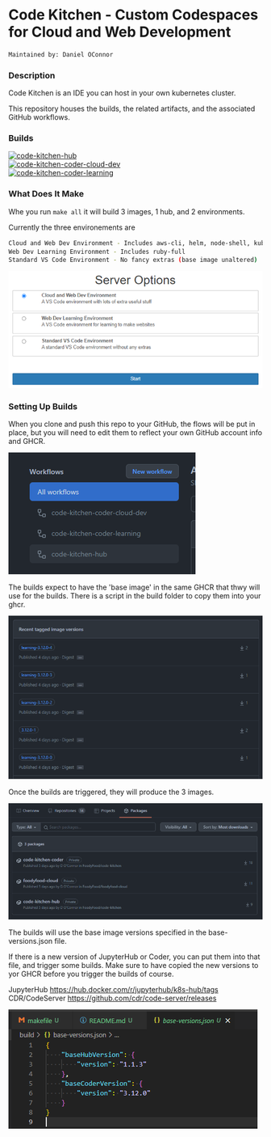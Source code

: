 # Code Kitchen - Custom Codespaces for Cloud and Web Development

```bash
Maintained by: Daniel OConnor
```

### Description

Code Kitchen is an IDE you can host in your own kubernetes cluster. 

This repository houses the builds, the related artifacts, and the associated GitHub workflows.

### Builds

[![code-kitchen-hub](https://github.com/FoodyFood/code-kitchen-build/actions/workflows/code-kitchen-hub.yaml/badge.svg)](https://github.com/FoodyFood/code-kitchen-build/actions/workflows/code-kitchen-hub.yaml) \
[![code-kitchen-coder-cloud-dev](https://github.com/FoodyFood/code-kitchen-build/actions/workflows/code-kitchen-coder.yaml/badge.svg)](https://github.com/FoodyFood/code-kitchen-build/actions/workflows/code-kitchen-coder.yaml) \
[![code-kitchen-coder-learning](https://github.com/FoodyFood/code-kitchen-build/actions/workflows/code-kitchen-coder-learning.yaml/badge.svg)](https://github.com/FoodyFood/code-kitchen-build/actions/workflows/code-kitchen-coder-learning.yaml) 

### What Does It Make

Whe you run `make all` it will build 3 images, 1 hub, and 2 environments. 

Currently the three environements are
```bash
Cloud and Web Dev Environment - Includes aws-cli, helm, node-shell, kubectl, etc.. (cloud tools)
Web Dev Learning Environment - Includes ruby-full
Standard VS Code Environment - No fancy extras (base image unaltered)
```

![server-options](docs/server-options.PNG)


### Setting Up Builds

When you clone and push this repo to your GitHub, the flows will be put in place, but you will need to edit them to reflect your own GitHub account info and GHCR.

![workflows](docs/workflows.PNG)


The builds expect to have the 'base image' in the same GHCR that thwy will use for the builds. There is a script in the build folder to copy them into your ghcr.

![builds](docs/builds.PNG)


Once the builds are triggered, they will produce the 3 images.

![builds](docs/packages.PNG)


The builds will use the base image versions specified in the base-versions.json file. 

If there is a new version of JupyterHub or Coder, you can put them into that file, and trigger some builds. Make sure to have copied the new versions to yor GHCR before you trigger the builds of course.

JupyterHub https://hub.docker.com/r/jupyterhub/k8s-hub/tags
CDR/CodeServer https://github.com/cdr/code-server/releases

![base-versions](docs/base-versions.PNG)

